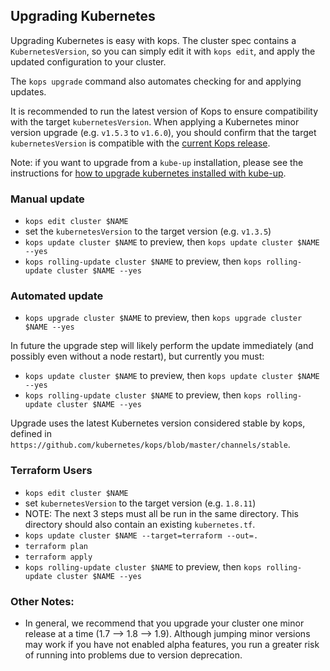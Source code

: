 ## Upgrading Kubernetes

Upgrading Kubernetes is easy with kops. The cluster spec contains a `KubernetesVersion`, so you can simply edit it with `kops edit`, and apply the updated configuration to your cluster.

The `kops upgrade` command also automates checking for and applying updates.

It is recommended to run the latest version of Kops to ensure compatibility with the target `kubernetesVersion`. When applying a Kubernetes minor version upgrade (e.g. `v1.5.3` to `v1.6.0`), you should confirm that the target `kubernetesVersion` is compatible with the [current Kops release](https://github.com/kubernetes/kops/releases).

Note: if you want to upgrade from a `kube-up` installation, please see the instructions for [how to upgrade kubernetes installed with kube-up](cluster_upgrades_and_migrations.md).

### Manual update

* `kops edit cluster $NAME`
* set the `kubernetesVersion` to the target version (e.g. `v1.3.5`)
* `kops update cluster $NAME` to preview, then `kops update cluster $NAME --yes`
* `kops rolling-update cluster $NAME` to preview, then `kops rolling-update cluster $NAME --yes`

### Automated update

* `kops upgrade cluster $NAME` to preview, then `kops upgrade cluster $NAME --yes`

In future the upgrade step will likely perform the update immediately (and possibly even without a
node restart), but currently you must:

* `kops update cluster $NAME` to preview, then `kops update cluster $NAME --yes`
* `kops rolling-update cluster $NAME` to preview, then `kops rolling-update cluster $NAME --yes`

Upgrade uses the latest Kubernetes version considered stable by kops, defined in `https://github.com/kubernetes/kops/blob/master/channels/stable`.


### Terraform Users

* `kops edit cluster $NAME`
* set `kubernetesVersion` to the target version (e.g. `1.8.11`)
* NOTE: The next 3 steps must all be run in the same directory. This directory should also contain an existing `kubernetes.tf`.
* `kops update cluster $NAME --target=terraform --out=.`
* `terraform plan`
* `terraform apply`
* `kops rolling-update cluster $NAME` to preview, then `kops rolling-update cluster $NAME --yes`

### Other Notes:
* In general, we recommend that you upgrade your cluster one minor release at a time (1.7 --> 1.8 --> 1.9).  Although jumping minor versions may work if you have not enabled alpha features, you run a greater risk of running into problems due to version deprecation. 

